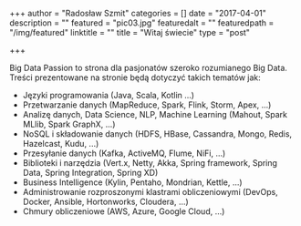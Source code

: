 +++
author = "Radosław Szmit"
categories = []
date = "2017-04-01"
description = ""
featured = "pic03.jpg"
featuredalt = ""
featuredpath = "/img/featured"
linktitle = ""
title = "Witaj świecie"
type = "post"

+++

Big Data Passion to strona dla pasjonatów szeroko rozumianego Big Data. Treści prezentowane na stronie będą dotyczyć takich tematów jak:

* Języki programowania (Java, Scala, Kotlin ...)
* Przetwarzanie danych (MapReduce, Spark, Flink, Storm, Apex, ...)
* Analizę danych, Data Science, NLP, Machine Learning (Mahout, Spark MLlib, Spark GraphX, ...)
* NoSQL i składowanie danych (HDFS, HBase, Cassandra, Mongo, Redis, Hazelcast, Kudu, ...)
* Przesyłanie danych (Kafka, ActiveMQ, Flume, NiFi, ...)
* Biblioteki i narzędzia (Vert.x, Netty, Akka, Spring framework, Spring Data, Spring Integration, Spring XD)
* Business Intelligence (Kylin, Pentaho, Mondrian, Kettle, ...)
* Administrowanie rozproszonymi klastrami obliczeniowymi (DevOps, Docker, Ansible, Hortonworks, Cloudera, ...)
* Chmury obliczeniowe (AWS, Azure, Google Cloud, ...)
